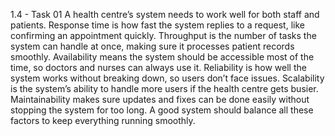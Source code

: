 1.4 - Task 01
A health centre’s system needs to work well for both staff and patients. 
Response time is how fast the system replies to a request, like confirming an appointment quickly. 
Throughput is the number of tasks the system can handle at once, making sure it processes patient records smoothly. 
Availability means the system should be accessible most of the time, so doctors and nurses can always use it. 
Reliability is how well the system works without breaking down, so users don’t face issues. 
Scalability is the system’s ability to handle more users if the health centre gets busier. 
Maintainability makes sure updates and fixes can be done easily without stopping the system for too long. 
A good system should balance all these factors to keep everything running smoothly.